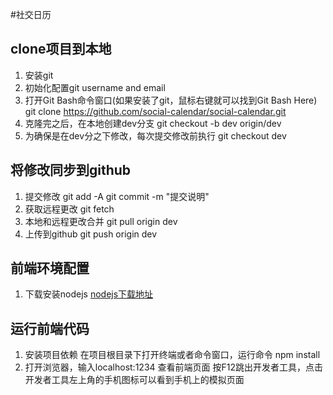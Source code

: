 #社交日历
## clone项目到本地
1. 安装git
2. 初始化配置git username and email
3. 打开Git Bash命令窗口(如果安装了git，鼠标右键就可以找到Git Bash Here)
	git clone https://github.com/social-calendar/social-calendar.git
4. 克隆完之后，在本地创建dev分支
	git checkout -b dev origin/dev
5. 为确保是在dev分之下修改，每次提交修改前执行
	git checkout dev	
## 将修改同步到github
1. 提交修改
    git add -A
	git commit -m "提交说明"
2. 获取远程更改
	git fetch
3. 本地和远程更改合并
	git pull origin dev
4.  上传到github
	git push origin dev	
## 前端环境配置
1. 下载安装nodejs
[nodejs下载地址](https://nodejs.org/)
## 运行前端代码
1. 安装项目依赖
在项目根目录下打开终端或者命令窗口，运行命令 
	npm install
2. 打开浏览器，输入localhost:1234 查看前端页面
   按F12跳出开发者工具，点击开发者工具左上角的手机图标可以看到手机上的模拟页面
